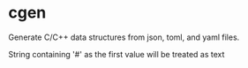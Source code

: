 # cgen
Generate C/C++ data structures from json, toml, and yaml files.

String containing '#' as the first value will be treated as text
